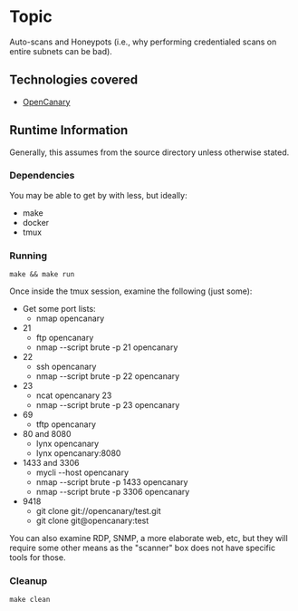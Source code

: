 # Topic
Auto-scans and Honeypots
(i.e., why performing credentialed scans on entire subnets can be bad).

## Technologies covered
- [OpenCanary](https://opencanary.readthedocs.io/latest)

## Runtime Information
Generally, this assumes from the source directory unless otherwise stated.

### Dependencies
You may be able to get by with less, but ideally:
- make
- docker
- tmux

### Running
```
make && make run
```

Once inside the tmux session, examine the following (just some):
- Get some port lists:
  - nmap opencanary
- 21
  - ftp opencanary
  - nmap --script brute -p 21 opencanary
- 22
  - ssh opencanary
  - nmap --script brute -p 22 opencanary
- 23
  - ncat opencanary 23
  - nmap --script brute -p 23 opencanary
- 69
  - tftp opencanary
- 80 and 8080
  - lynx opencanary
  - lynx opencanary:8080
- 1433 and 3306
  - mycli --host opencanary
  - nmap --script brute -p 1433 opencanary
  - nmap --script brute -p 3306 opencanary
- 9418
  - git clone git://opencanary/test.git
  - git clone git@opencanary:test

You can also examine RDP, SNMP, a more elaborate web, etc, but they will
require some other means as the "scanner" box does not have specific tools for
those.

### Cleanup
```
make clean
```
